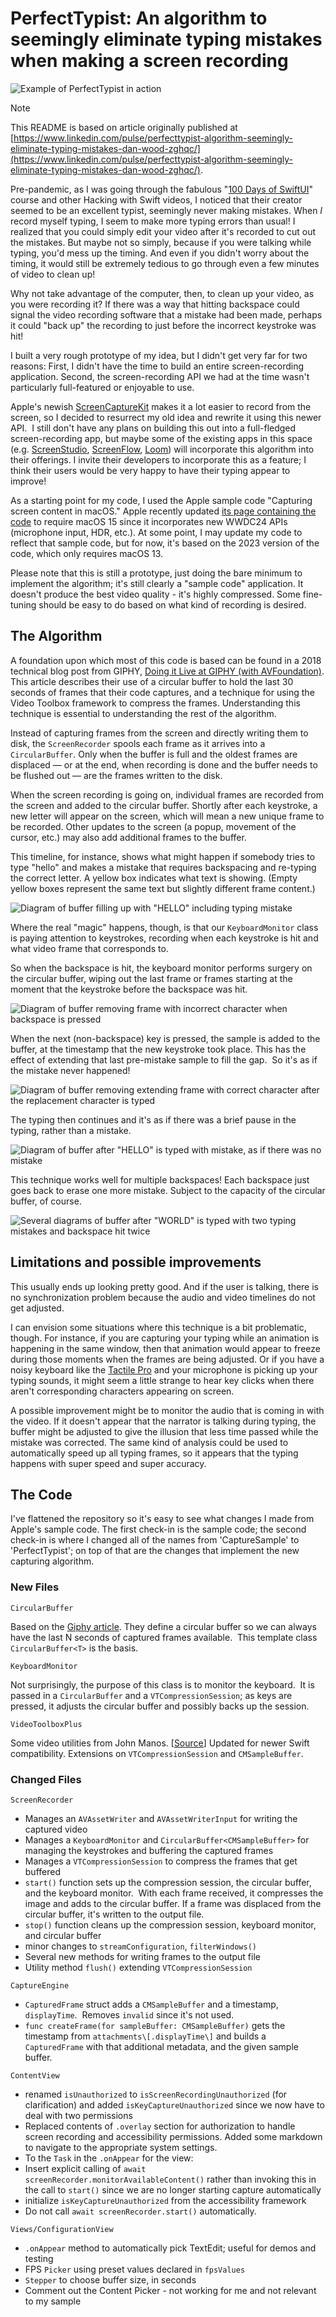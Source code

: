 # PerfectTypist: An algorithm to seemingly eliminate typing mistakes when making a screen recording

![Example of PerfectTypist in action](images-for-readme/perfect-typist-demo.gif)

> [!NOTE]
> This README is based on article originally published at [https://www.linkedin.com/pulse/perfecttypist-algorithm-seemingly-eliminate-typing-mistakes-dan-wood-zghqc/](https://www.linkedin.com/pulse/perfecttypist-algorithm-seemingly-eliminate-typing-mistakes-dan-wood-zghqc/).

Pre-pandemic, as I was going through the fabulous "[100 Days of SwiftUI](https://www.hackingwithswift.com/100/swiftui)" course and other Hacking with Swift videos, I noticed that their creator seemed to be an excellent typist, seemingly never making mistakes. When _I_ record myself typing, I seem to make more typing errors than usual! I realized that you could simply edit your video after it's recorded to cut out the mistakes. But maybe not so simply, because if you were talking while typing, you'd mess up the timing. And even if you didn't worry about the timing, it would still be extremely tedious to go through even a few minutes of video to clean up!

Why not take advantage of the computer, then, to clean up your video, as you were recording it? If there was a way that hitting backspace could signal the video recording software that a mistake had been made, perhaps it could "back up" the recording to just before the incorrect keystroke was hit!

I built a very rough prototype of my idea, but I didn't get very far for two reasons: First, I didn't have the time to build an entire screen-recording application. Second, the screen-recording API we had at the time wasn't particularly full-featured or enjoyable to use.

Apple's newish [ScreenCaptureKit](https://developer.apple.com/documentation/screencapturekit/) makes it a lot easier to record from the screen, so I decided to resurrect my old idea and rewrite it using this newer API.  I still don't have any plans on building this out into a full-fledged screen-recording app, but maybe some of the existing apps in this space (e.g. [ScreenStudio](https://www.screen.studio/), [ScreenFlow](https://www.telestream.net/screenflow/overview.htm), [Loom](https://www.loom.com/lp/mac-screen-recorder-lp)) will incorporate this algorithm into their offerings. I invite their developers to incorporate this as a feature; I think their users would be very happy to have their typing appear to improve!

As a starting point for my code, I used the Apple sample code "Capturing screen content in macOS." Apple recently updated [its page containing the code](https://developer.apple.com/documentation/screencapturekit/capturing_screen_content_in_macos) to require macOS 15 since it incorporates new WWDC24 APIs (microphone input, HDR, etc.). At some point, I may update my code to reflect that sample code, but for now, it's based on the 2023 version of the code, which only requires macOS 13.

Please note that this is still a prototype, just doing the bare minimum to implement the algorithm; it's still clearly a "sample code" application. It doesn't produce the best video quality - it's highly compressed. Some fine-tuning should be easy to do based on what kind of recording is desired.

The Algorithm
-------------

A foundation upon which most of this code is based can be found in a 2018 technical blog post from GIPHY, [Doing it Live at GIPHY (with AVFoundation)](https://engineering.giphy.com/doing-it-live-at-giphy-with-avfoundation/). This article describes their use of a circular buffer to hold the last 30 seconds of frames that their code captures, and a technique for using the Video Toolbox framework to compress the frames. Understanding this technique is essential to understanding the rest of the algorithm.

Instead of capturing frames from the screen and directly writing them to disk, the `ScreenRecorder` spools each frame as it arrives into a `CircularBuffer`. Only when the buffer is full and the oldest frames are displaced — or at the end, when recording is done and the buffer needs to be flushed out — are the frames written to the disk.

When the screen recording is going on, individual frames are recorded from the screen and added to the circular buffer. Shortly after each keystroke, a new letter will appear on the screen, which will mean a new unique frame to be recorded. Other updates to the screen (a popup, movement of the cursor, etc.) may also add additional frames to the buffer.

This timeline, for instance, shows what might happen if somebody tries to type "hello" and makes a mistake that requires backspacing and re-typing the correct letter. A yellow box indicates what text is showing. (Empty yellow boxes represent the same text but slightly different frame content.)

![Diagram of buffer filling up with "HELLO" including typing mistake](images-for-readme/1.png)

Where the real "magic" happens, though, is that our `KeyboardMonitor` class is paying attention to keystrokes, recording when each keystroke is hit and what video frame that corresponds to.

So when the backspace is hit, the keyboard monitor performs surgery on the circular buffer, wiping out the last frame or frames starting at the moment that the keystroke before the backspace was hit.

![Diagram of buffer removing frame with incorrect character when backspace is pressed](images-for-readme/2.png)

When the next (non-backspace) key is pressed, the sample is added to the buffer, at the timestamp that the new keystroke took place. This has the effect of extending that last pre-mistake sample to fill the gap.  So it's as if the mistake never happened!

![Diagram of buffer removing extending frame with correct character after the replacement character is typed](images-for-readme/3.png)

The typing then continues and it's as if there was a brief pause in the typing, rather than a mistake.

![Diagram of buffer after "HELLO" is typed with mistake, as if there was no mistake](images-for-readme/4.png)

This technique works well for multiple backspaces! Each backspace just goes back to erase one more mistake. Subject to the capacity of the circular buffer, of course.

![Several diagrams of buffer after "WORLD" is typed with two typing mistakes and backspace hit twice](images-for-readme/5.png)

Limitations and possible improvements
-------------------------------------

This usually ends up looking pretty good. And if the user is talking, there is no synchronization problem because the audio and video timelines do not get adjusted.

I can envision some situations where this technique is a bit problematic, though. For instance, if you are capturing your typing while an animation is happening in the same window, then that animation would appear to freeze during those moments when the frames are being adjusted. Or if you have a noisy keyboard like the [Tactile Pro](http://matias.ca/tactilepro4/) and your microphone is picking up your typing sounds, it might seem a little strange to hear key clicks when there aren't corresponding characters appearing on screen.

A possible improvement might be to monitor the audio that is coming in with the video. If it doesn't appear that the narrator is talking during typing, the buffer might be adjusted to give the illusion that less time passed while the mistake was corrected. The same kind of analysis could be used to automatically speed up all typing frames, so it appears that the typing happens with super speed and super accuracy.

The Code
--------

I've flattened the repository so it's easy to see what changes I made from Apple's sample code. The first check-in is the sample code; the second check-in is where I changed all of the names from 'CaptureSample' to 'PerfectTypist'; on top of that are the changes that implement the new capturing algorithm.

### New Files

`CircularBuffer`

Based on the [Giphy article](https://engineering.giphy.com/doing-it-live-at-giphy-with-avfoundation/). They define a circular buffer so we can always have the last N seconds of captured frames available.  This template class `CircularBuffer<T>` is the basis.

`KeyboardMonitor`

Not surprisingly, the purpose of this class is to monitor the keyboard.  It is passed in a `CircularBuffer` and a `VTCompressionSession`; as keys are pressed, it adjusts the circular buffer and possibly backs up the session.

`VideoToolboxPlus`

Some video utilities from John Manos. \[[Source](https://github.com/jmmanos/VideoToolboxPlus/blob/master/VideoToolboxPlus.swift)\] Updated for newer Swift compatibility. Extensions on `VTCompressionSession` and `CMSampleBuffer`.

### Changed Files

`ScreenRecorder`

*   Manages an `AVAssetWriter` and `AVAssetWriterInput` for writing the captured video
*   Manages a `KeyboardMonitor` and `CircularBuffer<CMSampleBuffer>` for managing the keystrokes and buffering the captured frames
*   Manages a `VTCompressionSession` to compress the frames that get buffered
*   `start()` function sets up the compression session, the circular buffer, and the keyboard monitor.  With each frame received, it compresses the image and adds to the circular buffer. If a frame was displaced from the circular buffer, it's written to the output file.
*   `stop()` function cleans up the compression session, keyboard monitor, and circular buffer
*   minor changes to `streamConfiguration`, `filterWindows()`
*   Several new methods for writing frames to the output file
*   Utility method `flush()` extending `VTCompressionSession`

`CaptureEngine`

*   `CapturedFrame` struct adds a `CMSampleBuffer` and a timestamp, `displayTime`.  Removes `invalid` since it's not used.
*   `func createFrame(for sampleBuffer: CMSampleBuffer)` gets the timestamp from `attachments\[.displayTime\]` and builds a `CapturedFrame` with that additional metadata, and the given sample buffer.

`ContentView`

*   renamed `isUnauthorized` to `isScreenRecordingUnauthorized` (for clarification) and added `isKeyCaptureUnauthorized` since we now have to deal with two permissions
*   Replaced contents of `.overlay` section for authorization to handle screen recording and accessibility permissions. Added some markdown to navigate to the appropriate system settings.
*   To the `Task` in the `.onAppear` for the view:
  *   Insert explicit calling of `await screenRecorder.monitorAvailableContent()` rather than invoking this in the call to `start()` since we are no longer starting capture automatically
  *   initialize `isKeyCaptureUnauthorized` from the accessibility framework
  *   Do not call `await screenRecorder.start()` automatically.

`Views/ConfigurationView`

*   `.onAppear` method to automatically pick TextEdit; useful for demos and testing
*   FPS `Picker` using preset values declared in `fpsValues`
*   `Stepper` to choose buffer size, in seconds
*   Comment out the Content Picker - not working for me and not relevant to my sample

